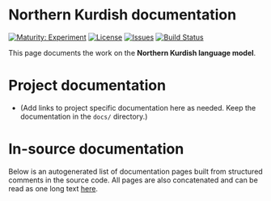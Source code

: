# Northern Kurdish documentation

[![Maturity: Experiment](https://img.shields.io/badge/Maturity-Experiment-black.svg)](https://giellalt.github.io/MaturityClassification.html)
[![License](https://img.shields.io/github/license/giellalt/lang-kmr)](https://github.com/giellalt/lang-kmr/blob/main/LICENSE)
[![Issues](https://img.shields.io/github/issues/giellalt/lang-kmr)](https://github.com/giellalt/lang-kmr/issues)
[![Build Status](https://divvun-tc.giellalt.org/api/github/v1/repository/giellalt/lang-kmr/main/badge.svg)](https://github.com/giellalt/lang-kmr/actions)

This page documents the work on the **Northern Kurdish language model**. 

# Project documentation

* (Add links to project specific documentation here as needed. Keep the documentation in the `docs/` directory.)

# In-source documentation

Below is an autogenerated list of documentation pages built from structured comments in the source code. All pages are also concatenated and can be read as one long text [here](kmr.md).
